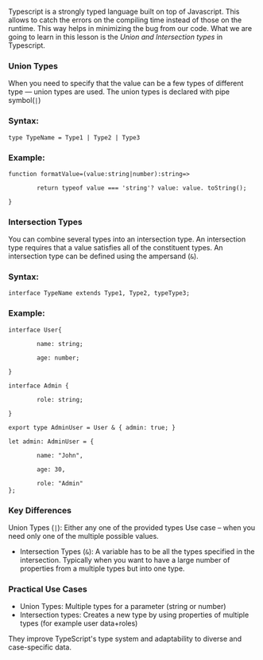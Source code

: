 Typescript is a strongly typed language built on top of Javascript. This allows to catch the errors on the compiling time instead of those on the runtime. This way helps in minimizing the bug from our code. What we are going to learn in this lesson is the *Union and Intersection types* in Typescript.

### **Union Types**

When you need to specify that the value can be a few types of different type — union types are used. The union types is declared with pipe symbol(`|`)

### **Syntax:**

```tsx
type TypeName = Type1 | Type2 | Type3
```

### **Example:**

```tsx
function formatValue=(value:string|number):string=>

		return typeof value === 'string'? value: value. toString();

}
```

### **Intersection Types**

You can combine several types into an intersection type. An intersection type requires that a value satisfies all of the constituent types. An intersection type can be defined using the ampersand (`&`).

### **Syntax:**

```tsx
interface TypeName extends Type1, Type2, typeType3;
```

### **Example:**

```tsx
interface User{

		name: string;

		age: number;

}

interface Admin {

		role: string;

}

export type AdminUser = User & { admin: true; }

let admin: AdminUser = {

		name: "John",

		age: 30,

		role: "Admin"
};
```

### Key Differences

Union Types (`|`): Either any one of the provided types Use case – when you need only one of the multiple possible values.

- Intersection Types (`&`): A variable has to be all the types specified in the intersection. Typically when you want to have a large number of properties from a multiple types but into one type.

### Practical Use Cases

- Union Types: Multiple types for a parameter (string or number)
- Intersection types: Creates a new type by using properties of multiple types (for example user data+roles)

They improve TypeScript's type system and adaptability to diverse and case-specific data.
